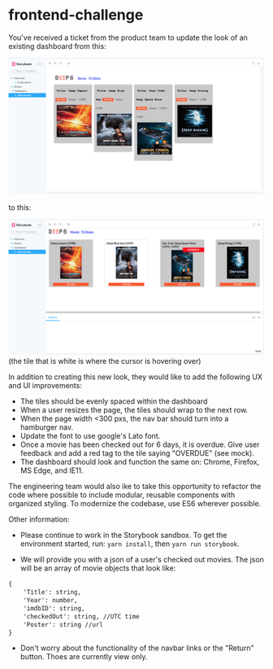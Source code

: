 # frontend-challenge

You've received a ticket from the product team to update the look of an existing dashboard from this:

![Mock](./OldDashboard.png)

to this:

![Mock](./UpdatedMock.png)
(the tile that is white is where the cursor is hovering over)

In addition to creating this new look, they would like to add the following UX and UI improvements:

- The tiles should be evenly spaced within the dashboard
- When a user resizes the page, the tiles should wrap to the next row.
- When the page width <300 pxs, the nav bar should turn into a hamburger nav.
- Update the font to use google's Lato font.
- Once a movie has been checked out for 6 days, it is overdue. Give user feedback and add a red tag to the tile saying "OVERDUE" (see mock).
- The dashboard should look and function the same on: Chrome, Firefox, MS Edge, and IE11.

The engineering team would also ike to take this opportunity to refactor the code where possible to include modular, reusable components with organized styling. To modernize the codebase, use ES6 wherever possible.

Other information:

- Please continue to work in the Storybook sandbox. To get the environment started, run:
`yarn install`, then `yarn run storybook`.

- We will provide you with a json of a user's checked out movies. The json will be an array of movie objects that look like:

```
{
    'Title': string,
    'Year': number,
    'imdbID': string,
    'checkedOut': string, //UTC time
    'Poster': string //url
}
```

- Don't worry about the functionality of the navbar links or the "Return" button. Thoes are currently view only.
